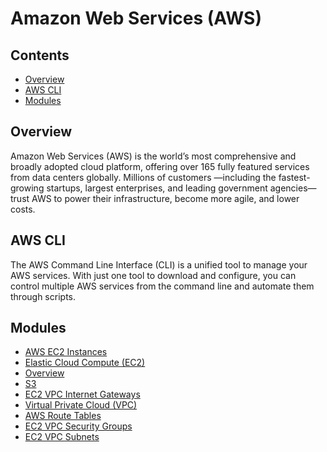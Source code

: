 # Amazon Web Services (AWS)

<!--TOC_START-->
## Contents
- [Overview](#overview)
- [AWS CLI](#aws-cli)
- [Modules](#modules)

<!--TOC_END-->
## Overview
Amazon Web Services (AWS) is the world’s most comprehensive and broadly adopted cloud platform, offering over 165 fully featured services from data centers globally. Millions of customers —including the fastest-growing startups, largest enterprises, and leading government agencies—trust AWS to power their infrastructure, become more agile, and lower costs.

## AWS CLI
The AWS Command Line Interface (CLI) is a unified tool to manage your AWS services.
With just one tool to download and configure, you can control multiple AWS services from the command line and automate them through scripts.
<!--MODULES_START-->
## Modules
- [AWS EC2 Instances](./modules/ec2-instances)
- [Elastic Cloud Compute (EC2)](./modules/ec2-introduction)
- [Overview](./modules/ec2-key-pairs)
- [S3](./modules/s3-awscli-commands)
- [EC2 VPC Internet Gateways](./modules/vpc-internet-gateways)
- [Virtual Private Cloud (VPC)](./modules/vpc-introduction)
- [AWS Route Tables](./modules/vpc-route-tables)
- [EC2 VPC Security Groups](./modules/vpc-security-groups)
- [EC2 VPC Subnets](./modules/vpc-subnets)
<!--MODULES_END-->
